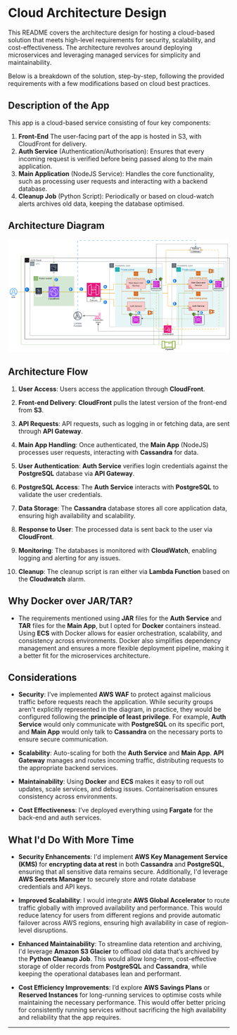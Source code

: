 # Cloud Architecture Design

This README covers the architecture design for hosting a cloud-based solution that meets high-level requirements for security, scalability, and cost-effectiveness. The architecture revolves around deploying microservices and leveraging managed services for simplicity and maintainability.

Below is a breakdown of the solution, step-by-step, following the provided requirements with a few modifications based on cloud best practices.



## **Description of the App**

This app is a cloud-based service consisting of four key components:

1. **Front-End** The user-facing part of the app is hosted in S3, with CloudFront for delivery.
1. **Auth Service** (Authentication/Authorisation): Ensures that every incoming request is verified before being passed along to the main application.
2. **Main Application** (NodeJS Service): Handles the core functionality, such as processing user requests and interacting with a backend database.
3. **Cleanup Job** (Python Script): Periodically or based on cloud-watch alerts archives old data, keeping the database optimised.


## **Architecture Diagram**

![alt text](./Architecture-Excersie.png)


## **Architecture Flow**

1. **User Access**: Users access the application through **CloudFront**.

2. **Front-end Delivery**: **CloudFront** pulls the latest version of the front-end from **S3**.

3. **API Requests**: API requests, such as logging in or fetching data, are sent through **API Gateway**.

4. **Main App Handling**: Once authenticated, the **Main App** (NodeJS) processes user requests, interacting with **Cassandra** for data.

5. **User Authentication**: **Auth Service** verifies login credentials against the **PostgreSQL** database via **API Gateway**.

6. **PostgreSQL Access**: The **Auth Service** interacts with **PostgreSQL** to validate the user credentials.

7. **Data Storage**: The **Cassandra** database stores all core application data, ensuring high availability and scalability.

8. **Response to User**: The processed data is sent back to the user via **CloudFront**.

9. **Monitoring**: The databases is monitored with **CloudWatch**, enabling logging and alerting for any issues.

10. **Cleanup**: The cleanup script is ran either via **Lambda Function** based on the **Cloudwatch** alarm.


## **Why Docker over JAR/TAR?**

- The requirements mentioned using **JAR** files for the **Auth Service** and **TAR** files for the **Main App**, but I opted for **Docker** containers instead. Using **ECS** with Docker allows for easier orchestration, scalability, and consistency across environments. Docker also simplifies dependency management and ensures a more flexible deployment pipeline, making it a better fit for the microservices architecture.


## **Considerations**

- **Security**: I’ve implemented **AWS WAF** to protect against malicious traffic before requests reach the application. While security groups aren't explicitly represented in the diagram, in practice, they would be configured following the **principle of least privilege**. For example, **Auth Service** would only communicate with **PostgreSQL** on its specific port, and **Main App** would only talk to **Cassandra** on the necessary ports to ensure secure communication.
  
- **Scalability**: Auto-scaling for both the **Auth Service** and **Main App**.  **API Gateway** manages and routes incoming traffic, distributing requests to the appropriate backend services.

- **Maintainability**: Using **Docker** and **ECS** makes it easy to roll out updates, scale services, and debug issues. Containerisation ensures consistency across environments.

- **Cost Effectiveness**: I’ve deployed everything using **Fargate** for the back-end and auth services.


## **What I'd Do With More Time**

- **Security Enhancements**: I'd implement **AWS Key Management Service (KMS)** for **encrypting data at rest** in both **Cassandra** and **PostgreSQL**, ensuring that all sensitive data remains secure. Additionally, I'd leverage **AWS Secrets Manager** to securely store and rotate database credentials and API keys.

- **Improved Scalability**: I would integrate **AWS Global Accelerator** to route traffic globally with improved availability and performance. This would reduce latency for users from different regions and provide automatic failover across AWS regions, ensuring high availability in case of region-level disruptions.

- **Enhanced Maintainability**: To streamline data retention and archiving, I'd leverage **Amazon S3 Glacier** to offload old data that’s archived by the **Python Cleanup Job**. This would allow long-term, cost-effective storage of older records from **PostgreSQL** and **Cassandra**, while keeping the operational databases lean and performant.

- **Cost Efficiency Improvements**: I’d explore **AWS Savings Plans** or **Reserved Instances** for long-running services to optimise costs while maintaining the necessary performance. This would offer better pricing for consistently running services without sacrificing the high availability and reliability that the app requires.

---
